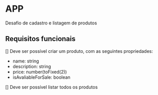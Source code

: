 # APP

Desafio de cadastro e listagem de produtos

## Requisitos funcionais

[] Deve ser possível criar um produto, com as seguintes propriedades:

- name: string
- description: string
- price: number(toFixed(2))
- isAvaliableForSale: boolean

[] Deve ser possível listar todos os produtos
